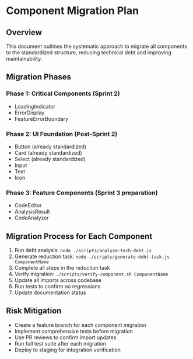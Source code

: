 # Component Migration Plan

## Overview
This document outlines the systematic approach to migrate all components to the standardized structure, reducing technical debt and improving maintainability.

## Migration Phases

### Phase 1: Critical Components (Sprint 2)
- LoadingIndicator
- ErrorDisplay
- FeatureErrorBoundary

### Phase 2: UI Foundation (Post-Sprint 2)
- Button (already standardized)
- Card (already standardized)
- Select (already standardized)
- Input
- Text
- Icon

### Phase 3: Feature Components (Sprint 3 preparation)
- CodeEditor
- AnalysisResult
- CodeAnalyzer

## Migration Process for Each Component

1. Run debt analysis: `node ./scripts/analyze-tech-debt.js`
2. Generate reduction task: `node ./scripts/generate-debt-task.js ComponentName`
3. Complete all steps in the reduction task
4. Verify migration: `./scripts/verify-component.sh ComponentName`
5. Update all imports across codebase
6. Run tests to confirm no regressions
7. Update documentation status

## Risk Mitigation

- Create a feature branch for each component migration
- Implement comprehensive tests before migration
- Use PR reviews to confirm import updates
- Run full test suite after each migration
- Deploy to staging for integration verification
